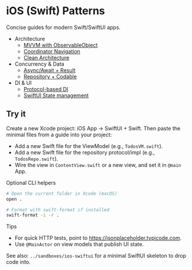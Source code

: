 # iOS (Swift) Patterns

Concise guides for modern Swift/SwiftUI apps.

- Architecture
  - [MVVM with ObservableObject](./architecture-mvvm-observableobject.md)
  - [Coordinator Navigation](./navigation-coordinator.md)
  - [Clean Architecture](./architecture-clean.md)
- Concurrency & Data
  - [Async/Await + Result](./concurrency-async-await.md)
  - [Repository + Codable](./repository-codable.md)
- DI & UI
  - [Protocol-based DI](./di-protocols.md)
  - [SwiftUI State management](./ui-swiftui-state.md)

## Try it

Create a new Xcode project: iOS App → SwiftUI + Swift. Then paste the minimal files from a guide into your project:

- Add a new Swift file for the ViewModel (e.g., `TodosVM.swift`).
- Add a new Swift file for the repository protocol/impl (e.g., `TodosRepo.swift`).
- Wire the view in `ContentView.swift` or a new view, and set it in `@main` App.

Optional CLI helpers

```bash
# Open the current folder in Xcode (macOS)
open .

# Format with swift-format if installed
swift-format -i -r .
```

Tips

- For quick HTTP tests, point to https://jsonplaceholder.typicode.com.
- Use `@MainActor` on view models that publish UI state.

See also: `../sandboxes/ios-swiftui` for a minimal SwiftUI skeleton to drop code into.
